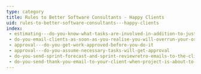```yaml
---
type: category
title: Rules to Better Software Consultants - Happy Clients
uid: rules-to-better-software-consultants---happy-clients
index:
 - estimating---do-you-know-what-tasks-are-involved-in-addition-to-just-development-work-items
 - do-you-email-clients-as-soon-as-you-realise-you-will-overrun-your-original-estimate
 - approval---do-you-get-work-approved-before-you-do-it
 - approval---do-you-assume-necessary-tasks-will-get-approval
 - do-you-send-sprint-forecast-and-sprint-reviewretro-emails-to-the-client
 - do-you-send-thank-you-email-to-your-client-when-project-is-about-to-end
---
```





